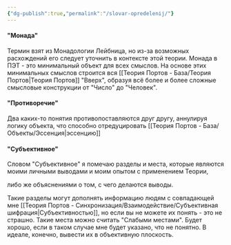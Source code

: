 ```yaml
---
{"dg-publish":true,"permalink":"/slovar-opredelenij/"}
---
```


#### "Монада"
Термин взят из Монадологии Лейбница, но из-за возможных расхождений его следует уточнить в контексте этой теории.
Монада в ПЭТ - это минимальный объект для всех смыслов. На основе этих минимальных смыслов строится вся [[Теория Портов - База/Теория Портов\|Теория Портов]] "Вверх", образуя всё более и более сложные смысловые конструкции от "Число" до "Человек".
#### "Противоречие"
Два каких-то понятия противопоставляются друг другу, аннулируя логику объекта, что способно отредуцировать [[Теория Портов - База/Объекты/Эссенция\|эссенцию]]
#### "Субъективное"
Словом "Субъективное" я помечаю разделы и места, которые являются моими личными выводами и моим опытом с применением Теории, 

либо же объяснениями о том, с чего делаются выводы.

Такие разделы могут дополнять информацию людям с совпадающей мне [[Теория Портов - Синхронизация/Взаимодействие/Субъективная шифрация\|Субъективностью]], но если вы не можете их понять - это не страшно.
Такие места можно считать "Слабыми местами".
Будет хорошо, если в таком случае мне будет указано, что не понятно.
В идеале, конечно, вывести их в объективную плоскость.